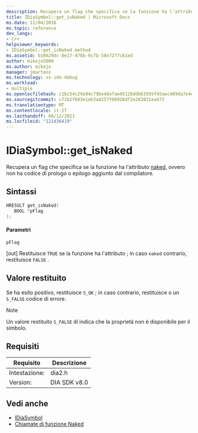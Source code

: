 ```yaml
---
description: Recupera un flag che specifica se la funzione ha l'attributo naked, ovvero se la funzione non ha codice di prologo o epilogo aggiunto dal compilatore.
title: IDiaSymbol::get_isNaked | Microsoft Docs
ms.date: 11/04/2016
ms.topic: reference
dev_langs:
- C++
helpviewer_keywords:
- IDiaSymbol::get_isNaked method
ms.assetid: b16629dc-8e17-476b-9c7b-58e7277c61ed
author: mikejo5000
ms.author: mikejo
manager: jmartens
ms.technology: vs-ide-debug
ms.workload:
- multiple
ms.openlocfilehash: c1bc54c29a94c79be4dafae45128ddb63595f45aec489da7e4e3a0c59a71b45e
ms.sourcegitcommit: c72b2f603e1eb3a4157f00926df2e263831ea472
ms.translationtype: MT
ms.contentlocale: it-IT
ms.lasthandoff: 08/12/2021
ms.locfileid: "121436419"
---
```

# <a name="idiasymbolget_isnaked"></a>IDiaSymbol::get_isNaked
Recupera un flag che specifica se la funzione ha l'attributo [naked,](/cpp/cpp/naked-cpp) ovvero non ha codice di prologo o epilogo aggiunto dal compilatore.

## <a name="syntax"></a>Sintassi

```C++
HRESULT get_isNaked(
   BOOL *pFlag
);
```

#### <a name="parameters"></a>Parametri
 `pFlag`

[out] Restituisce `TRUE` se la funzione ha l'attributo ; in caso `naked` contrario, restituisce `FALSE` .

## <a name="return-value"></a>Valore restituito
 Se ha esito positivo, restituisce `S_OK` ; in caso contrario, restituisce o un `S_FALSE` codice di errore.

> [!NOTE]
> Un valore restituito `S_FALSE` di indica che la proprietà non è disponibile per il simbolo.

## <a name="requirements"></a>Requisiti

|Requisito|Descrizione|
|-----------------|-----------------|
|Intestazione:|dia2.h|
|Version:|DIA SDK v8.0|

## <a name="see-also"></a>Vedi anche
- [IDiaSymbol](../../debugger/debug-interface-access/idiasymbol.md)
- [Chiamate di funzione Naked](/cpp/cpp/naked-function-calls)
